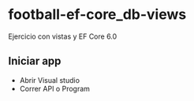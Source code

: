 # football-ef-core_db-views
Ejercicio con vistas y EF Core 6.0

## Iniciar app

- Abrir Visual studio
- Correr API o Program
